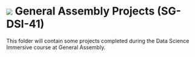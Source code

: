 # ![](https://ga-dash.s3.amazonaws.com/production/assets/logo-9f88ae6c9c3871690e33280fcf557f33.png) General Assembly Projects (SG-DSI-41)

This folder will contain some projects completed during the Data Science Immersive course at General Assembly.